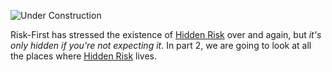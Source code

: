 ![Under Construction](images/state/under-construction.png)



Risk-First has stressed the existence of [Hidden Risk](Glossary#hidden-risk) over and again, but _it's only hidden if you're not expecting it_.  In part 2, we are going to look at all the places where [Hidden Risk](Glossary#hidden-risk) lives.